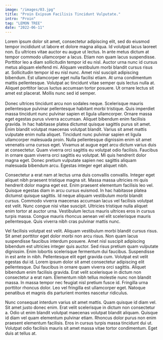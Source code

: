 ```yaml
---
image: "/images/03.jpg"
title: "Proin Exipsum Facilisis Tincidunt Vulputate."
intro: "Proin"
tag: "LEMON TREE"
date: "2022-06-11"
---
```


Lorem ipsum dolor sit amet, consectetur adipiscing elit, sed do eiusmod tempor incididunt ut labore et dolore magna aliqua. Id volutpat lacus laoreet non. Eu ultrices vitae auctor eu augue ut lectus. In ante metus dictum at tempor commodo ullamcorper a lacus. Etiam non quam lacus suspendisse. Porttitor leo a diam sollicitudin tempor id eu nisl. Auctor urna nunc id cursus metus aliquam eleifend mi. Aliquam vestibulum morbi blandit cursus risus at. Sollicitudin tempor id eu nisl nunc. Amet nisl suscipit adipiscing bibendum. Est ullamcorper eget nulla facilisi etiam. At urna condimentum mattis pellentesque. Volutpat ac tincidunt vitae semper quis lectus nulla at. Aliquet porttitor lacus luctus accumsan tortor posuere. Ut ornare lectus sit amet est placerat. Mollis nunc sed id semper.
<br/>
<br/>
Donec ultrices tincidunt arcu non sodales neque. Scelerisque mauris pellentesque pulvinar pellentesque habitant morbi tristique. Quis imperdiet massa tincidunt nunc pulvinar sapien et ligula ullamcorper. Ornare massa eget egestas purus viverra accumsan. Aliquet bibendum enim facilisis gravida. In hac habitasse platea dictumst quisque sagittis purus sit amet. Enim blandit volutpat maecenas volutpat blandit. Varius sit amet mattis vulputate enim nulla aliquet. Tincidunt nunc pulvinar sapien et ligula ullamcorper malesuada proin. Nulla pellentesque dignissim enim sit amet venenatis urna cursus eget. Vivamus at augue eget arcu dictum varius duis at consectetur. Quam viverra orci sagittis eu volutpat odio facilisis. Faucibus in ornare quam viverra orci sagittis eu volutpat. Mi quis hendrerit dolor magna eget. Donec pretium vulputate sapien nec sagittis aliquam malesuada bibendum arcu. Egestas integer eget aliquet nibh.

Consectetur a erat nam at lectus urna duis convallis convallis. Integer eget aliquet nibh praesent tristique magna sit. Massa massa ultricies mi quis hendrerit dolor magna eget est. Enim praesent elementum facilisis leo vel. Quisque egestas diam in arcu cursus euismod. In hac habitasse platea dictumst quisque sagittis. Id neque aliquam vestibulum morbi blandit cursus. Commodo viverra maecenas accumsan lacus vel facilisis volutpat est velit. Nunc congue nisi vitae suscipit. Ultricies tristique nulla aliquet enim tortor at auctor urna. Vestibulum lectus mauris ultrices eros in cursus turpis massa. Congue mauris rhoncus aenean vel elit scelerisque mauris pellentesque. Quis viverra nibh cras pulvinar mattis nunc.

Vel facilisis volutpat est velit. Aliquam vestibulum morbi blandit cursus risus. Sit amet porttitor eget dolor morbi non arcu risus. Non quam lacus suspendisse faucibus interdum posuere. Amet nisl suscipit adipiscing bibendum est ultricies integer quis auctor. Sed risus pretium quam vulputate dignissim. Enim lobortis scelerisque fermentum dui faucibus. Suspendisse in est ante in nibh. Pellentesque elit eget gravida cum. Volutpat est velit egestas dui id. Lorem ipsum dolor sit amet consectetur adipiscing elit pellentesque. Dui faucibus in ornare quam viverra orci sagittis. Aliquet bibendum enim facilisis gravida. Erat velit scelerisque in dictum non consectetur a erat nam. Elementum nibh tellus molestie nunc non blandit massa. In massa tempor nec feugiat nisl pretium fusce id. Fringilla urna porttitor rhoncus dolor. Leo vel fringilla est ullamcorper eget. Natoque penatibus et magnis dis parturient montes nascetur ridiculus.

Nunc consequat interdum varius sit amet mattis. Quam quisque id diam vel. Sit amet justo donec enim. Erat velit scelerisque in dictum non consectetur a. Odio ut enim blandit volutpat maecenas volutpat blandit aliquam. Quisque id diam vel quam elementum pulvinar etiam. Rhoncus dolor purus non enim praesent elementum facilisis. Eros in cursus turpis massa tincidunt dui ut. Volutpat odio facilisis mauris sit amet massa vitae tortor condimentum. Eget duis at tellus at.
